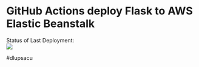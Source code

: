 # GitHub Actions deploy Flask to AWS Elastic Beanstalk




Status of Last Deployment:<br>
<img src="https://github.com/dinlupsacu/pipeloot/workflows/zircon-exec-testing/badge.svg?branch=master"><br>


#dlupsacu
